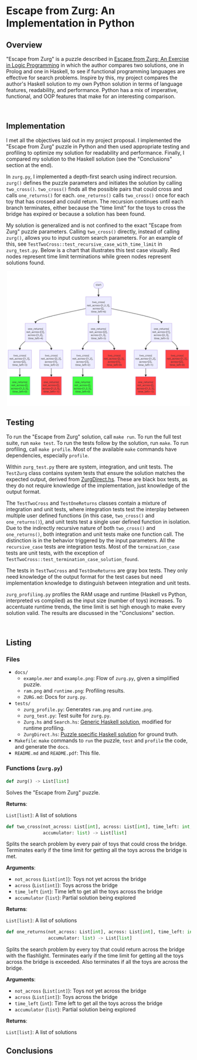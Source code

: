 # Escape from Zurg: An Implementation in Python

## Overview

"Escape from Zurg" is a puzzle described in [Escape from Zurg: An Exercise in Logic Programming](https://web.engr.oregonstate.edu/~erwig/papers/Zurg_JFP04.pdf) in which the author compares two solutions, one in Prolog and one in Haskell, to see if functional programming languages are effective for search problems. Inspire by this, my project compares the author's Haskell solution to my own Python solution in terms of language features, readability, and performance. Python has a mix of imperative, functional, and OOP features that make for an interesting comparison.

&nbsp;

## Implementation

I met all the objectives laid out in my project proposal. I implemented the "Escape from Zurg" puzzle in Python and then used appropriate testing and profiling to optimize my solution for readability and performance. Finally, I compared my solution to the Haskell solution (see the "Conclusions" section at the end).

In `zurg.py`, I implemented a depth-first search using indirect recursion. `zurg()` defines the puzzle parameters and initiates the solution by calling `two_cross()`. `two_cross()` finds all the possible pairs that could cross and calls `one_returns()` for each. `one_returns()` calls `two_cross()` once for each toy that has crossed and could return. The recursion continues until each branch terminates, either because the "time limit" for the toys to cross the bridge has expired or because a solution has been found.

My solution is generalized and is not confined to the exact "Escape from Zurg" puzzle parameters. Calling `two_cross()` directly, instead of calling `zurg()`, allows you to input custom search parameters. For an example of this, see `TestTwoCross::test_recursive_case_with_time_limit` in `zurg_test.py`. Below is a chart that illustrates this test case visually. Red nodes represent time limit terminations while green nodes represent solutions found.

<center><img src="docs/example.png" alt="example" width="500"/></center>

<div style="page-break-after: always;"></div>


## Testing

To run the "Escape from Zurg" solution, call `make run`. To run the full test suite, run `make test`. To run the tests follow by the solution, run `make`. To run profiling, call `make profile`. Most of the available `make` commands have dependencies, especially `profile`.

Within `zurg_test.py` there are system, integration, and unit tests. The `TestZurg` class contains system tests that ensure the solution matches the expected output, derived from [ZurgDirect.hs](https://web.engr.oregonstate.edu/~erwig/zurg/). These are black box tests, as they do not require knowledge of the implementation, just knowledge of the output format.

The `TestTwoCross` and `TestOneReturns` classes contain a mixture of integration and unit tests, where integration tests test the interplay between multiple user defined functions (in this case, `two_cross()` and `one_returns()`), and unit tests test a single user defined function in isolation. Due to the indirectly recursive nature of both `two_cross()` and `one_returns()`, both integration and unit tests make one function call. The distinction is in the behavior triggered by the input parameters. All the `recursive_case` tests are integration tests. Most of the `termination_case` tests are unit tests, with the exception of `TestTwoCross::test_termination_case_solution_found`.

The tests in `TestTwoCross` and `TestOneReturns` are gray box tests. They only need knowledge of the output format for the test cases but need implementation knowledge to distinguish between integration and unit tests.

`zurg_profiling.py` profiles the RAM usage and runtime (Haskell vs Python, interpreted vs compiled) as the input size (number of toys) increases. To accentuate runtime trends, the time limit is set high enough to make every solution valid. The results are discussed in the "Conclusions" section.

&nbsp;


## Listing

### Files
* `docs/`
  * `example.mer` and `example.png`: Flow of `zurg.py`, given a simplified puzzle.
  * `ram.png` and `runtime.png`: Profiling results.
  * `ZURG.md`: Docs for `zurg.py`.
* `tests/`
  * `zurg_profile.py`: Generates `ram.png` and `runtime.png`.
  * `zurg_test.py`: Test suite for `zurg.py`.
  * `Zurg.hs` and `Search.hs`: [Generic Haskell solution](https://web.engr.oregonstate.edu/~erwig/zurg/), modified for runtime profiling.
  * `ZurgDirect.hs`: [Puzzle specific Haskell solution](https://web.engr.oregonstate.edu/~erwig/zurg/) for ground truth.
* `Makefile`: `make` commands to `run` the puzzle, `test` and `profile` the code, and generate the `docs`.
* `README.md` and `README.pdf`: This file.

<div style="page-break-after: always;"></div>

### Functions (`zurg.py`)

```python
def zurg() -> List[list]
```

Solves the "Escape from Zurg" puzzle.

**Returns**:

`List[list]`: A list of solutions

```python
def two_cross(not_across: List[int], across: List[int], time_left: int,
              accumulator: list) -> List[list]
```

Splits the search problem by every pair of toys that could cross the bridge. Terminates early if the time limit for getting all the toys across the bridge is met.

**Arguments**:

- `not_across` (`List[int]`): Toys not yet across the bridge
- `across` (`List[int]`): Toys across the bridge
- `time_left` (`int`): Time left to get all the toys across the bridge
- `accumulator` (`list`): Partial solution being explored

**Returns**:

`List[list]`: A list of solutions

```python
def one_returns(not_across: List[int], across: List[int], time_left: int,
                accumulator: list) -> List[list]
```

Splits the search problem by every toy that could return across the bridge with the flashlight. Terminates early if the time limit for getting all the toys across the bridge is exceeded. Also terminates if all the toys are across the bridge.

**Arguments**:

- `not_across` (`List[int]`): Toys not yet across the bridge
- `across` (`List[int]`): Toys across the bridge
- `time_left` (`int`): Time left to get all the toys across the bridge
- `accumulator` (`list`): Partial solution being explored

**Returns**:

`List[list]`: A list of solutions

<div style="page-break-after: always;"></div>


## Conclusions

